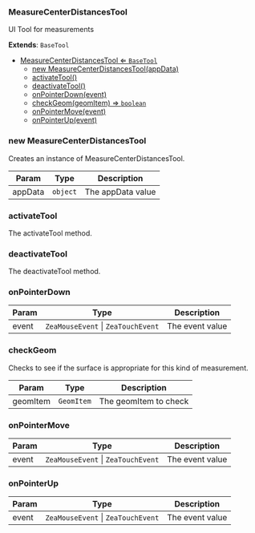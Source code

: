 <a name="MeasureCenterDistancesTool"></a>

### MeasureCenterDistancesTool 
UI Tool for measurements


**Extends**: <code>BaseTool</code>  

* [MeasureCenterDistancesTool ⇐ <code>BaseTool</code>](#MeasureCenterDistancesTool)
    * [new MeasureCenterDistancesTool(appData)](#new-MeasureCenterDistancesTool)
    * [activateTool()](#activateTool)
    * [deactivateTool()](#deactivateTool)
    * [onPointerDown(event)](#onPointerDown)
    * [checkGeom(geomItem) ⇒ <code>boolean</code>](#checkGeom)
    * [onPointerMove(event)](#onPointerMove)
    * [onPointerUp(event)](#onPointerUp)

<a name="new_MeasureCenterDistancesTool_new"></a>

### new MeasureCenterDistancesTool
Creates an instance of MeasureCenterDistancesTool.


| Param | Type | Description |
| --- | --- | --- |
| appData | <code>object</code> | The appData value |

<a name="MeasureCenterDistancesTool+activateTool"></a>

### activateTool
The activateTool method.


<a name="MeasureCenterDistancesTool+deactivateTool"></a>

### deactivateTool
The deactivateTool method.


<a name="MeasureCenterDistancesTool+onPointerDown"></a>

### onPointerDown


| Param | Type | Description |
| --- | --- | --- |
| event | <code>ZeaMouseEvent</code> \| <code>ZeaTouchEvent</code> | The event value |

<a name="MeasureCenterDistancesTool+checkGeom"></a>

### checkGeom
Checks to see if the surface is appropriate for this kind of measurement.



| Param | Type | Description |
| --- | --- | --- |
| geomItem | <code>GeomItem</code> | The geomItem to check |

<a name="MeasureCenterDistancesTool+onPointerMove"></a>

### onPointerMove


| Param | Type | Description |
| --- | --- | --- |
| event | <code>ZeaMouseEvent</code> \| <code>ZeaTouchEvent</code> | The event value |

<a name="MeasureCenterDistancesTool+onPointerUp"></a>

### onPointerUp


| Param | Type | Description |
| --- | --- | --- |
| event | <code>ZeaMouseEvent</code> \| <code>ZeaTouchEvent</code> | The event value |

